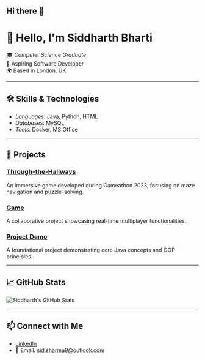 ## Hi there 👋
# 👋 Hello, I'm Siddharth Bharti

🎓 *Computer Science Graduate*  
💼 Aspiring Software Developer  
🌍 Based in London, UK

---

## 🛠 Skills & Technologies

- *Languages*: Java, Python, HTML
- *Databases*: MySQL
- *Tools*: Docker, MS Office

---

## 📂 Projects

### [Through-the-Hallways](https://github.com/SiddharthB29/Through-the-Hallways)
An immersive game developed during Gameathon 2023, focusing on maze navigation and puzzle-solving.

### [Game](https://github.com/SiddharthB29/game)
A collaborative project showcasing real-time multiplayer functionalities.

### [Project Demo](https://github.com/SiddharthB29/project-demo)
A foundational project demonstrating core Java concepts and OOP principles.

---

## 📈 GitHub Stats

![Siddharth's GitHub Stats](https://github-readme-stats.vercel.app/api?username=SiddharthB29&show_icons=true&theme=radical)

---

## 📫 Connect with Me

- [LinkedIn](https://www.linkedin.com/in/siddharthsharma0909)
- 📧 Email: sid.sharma9@outlook.com
